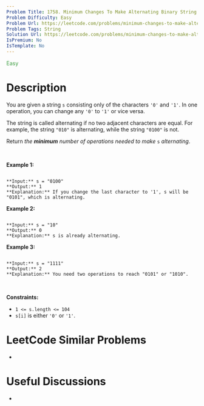 ```yaml
---
Problem Title: 1758. Minimum Changes To Make Alternating Binary String
Problem Difficulty: Easy
Problem Url: https://leetcode.com/problems/minimum-changes-to-make-alternating-binary-string/
Problem Tags: String
Solution Url: https://leetcode.com/problems/minimum-changes-to-make-alternating-binary-string/solution/
IsPremium: No
IsTemplate: No
---
```


<span style="color: rgb(67, 160, 71);">Easy</span>

# Description

You are given a string `s` consisting only of the characters `'0'` and `'1'`. In one operation, you can change any `'0'` to `'1'` or vice versa.


The string is called alternating if no two adjacent characters are equal. For example, the string `"010"` is alternating, while the string `"0100"` is not.


Return *the **minimum** number of operations needed to make* `s` *alternating*.


 


**Example 1:**



```

**Input:** s = "0100"
**Output:** 1
**Explanation:** If you change the last character to '1', s will be "0101", which is alternating.

```

**Example 2:**



```

**Input:** s = "10"
**Output:** 0
**Explanation:** s is already alternating.

```

**Example 3:**



```

**Input:** s = "1111"
**Output:** 2
**Explanation:** You need two operations to reach "0101" or "1010".

```

 


**Constraints:**


* `1 <= s.length <= 104`
* `s[i]` is either `'0'` or `'1'`.




# LeetCode Similar Problems

- []()

# Useful Discussions

- []()
